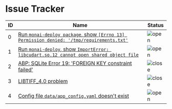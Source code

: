 # Issue Tracker
|ID|Name|Status|
|-|-|-|
|0|[Run `monai-deploy package`, show `[Errno 13] Permission denied: '/tmp/requirements.txt'`][0]|![open]
|1|[Run `monai-deploy`, show `ImportError: libcudart.so.12 cannot open shared object file`][1]|![open]
|2|[ABP: SQLite Error 19: 'FOREIGN KEY constraint failed'][2]|![close]
|3|[LIBTIFF_4.0 problem][3]|![close]|
|4|[Config file `data/app_config.yaml` doesn't exist][4]|![open]

[0]: issue-00000.md
[1]: issue-00001.md
[2]: issue-00002.md
[3]: issue-00003.md
[4]: issue-00004.md
[5]: issue-00005.md

[open]: https://img.shields.io/badge/open-red
[close]: https://img.shields.io/badge/close-green